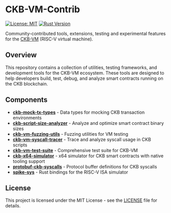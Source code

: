 # CKB-VM-Contrib

[![License: MIT](https://img.shields.io/badge/License-MIT-yellow.svg)](https://opensource.org/licenses/MIT)
[![Rust Version](https://img.shields.io/badge/rust-1.85.0-blue.svg)](https://www.rust-lang.org/)

Community-contributed tools, extensions, testing and experimental features for the [CKB-VM](https://github.com/nervosnetwork/ckb-vm) (RISC-V virtual machine).

## Overview

This repository contains a collection of utilities, testing frameworks, and development tools for the CKB-VM ecosystem. These tools are designed to help developers build, test, debug, and analyze smart contracts running on the CKB blockchain.

## Components

- **[ckb-mock-tx-types](./ckb-mock-tx-types)** - Data types for mocking CKB transaction environments
- **[ckb-script-size-analyzer](./ckb-script-size-analyzer)** - Analyze and optimize smart contract binary sizes
- **[ckb-vm-fuzzing-utils](./ckb-vm-fuzzing-utils)** - Fuzzing utilities for VM testing
- **[ckb-vm-syscall-tracer](./ckb-vm-syscall-tracer)** - Trace and analyze syscall usage in CKB scripts
- **[ckb-vm-test-suite](./ckb-vm-test-suite)** - Comprehensive test suite for CKB-VM
- **[ckb-x64-simulator](./ckb-x64-simulator)** - x64 simulator for CKB smart contracts with native tooling support
- **[protobuf-ckb-syscalls](./protobuf-ckb-syscalls)** - Protocol buffer definitions for CKB syscalls
- **[spike-sys](./spike-sys)** - Rust bindings for the RISC-V ISA simulator

## License

This project is licensed under the MIT License - see the [LICENSE](LICENSE) file for details.
